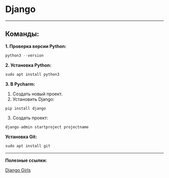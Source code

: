 # Django
---
## Команды:

**1. Проверка версии Python:**

```python
python3 --version
```
**2. Установка Python:**
```python
sudo apt install python3
```
**3. В Pycharm:**
1. Создать новый проект.
2. Установить Django:
```python
pip install django
```
3. Создать проект:
```python
django-admin startproject projectname
```

**Установка Git:**
```python
sudo apt install git
```
---
**Полезные ссылки:**

[Django Girls](https://tutorial.djangogirls.org/ru/)
